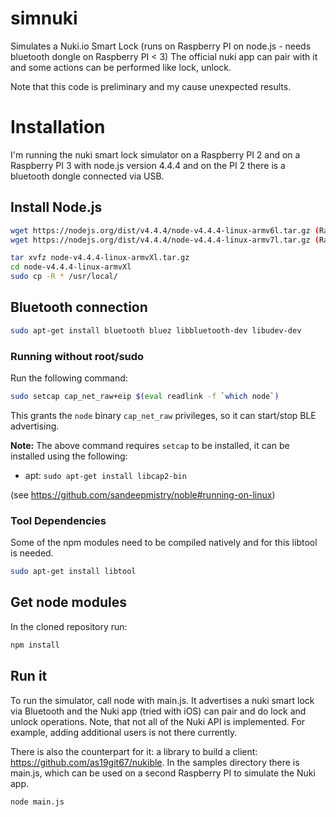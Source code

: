# simnuki
Simulates a Nuki.io Smart Lock (runs on Raspberry PI on node.js - needs bluetooth dongle on Raspberry PI < 3)
The official nuki app can pair with it and some actions can be performed like lock, unlock.

Note that this code is preliminary and my cause unexpected results.

# Installation
I'm running the nuki smart lock simulator on a Raspberry PI 2 and on a Raspberry PI 3 with node.js version 4.4.4 and on the PI 2 there is a bluetooth dongle connected via USB.

## Install Node.js

```sh
wget https://nodejs.org/dist/v4.4.4/node-v4.4.4-linux-armv6l.tar.gz (Raspberry PI 2)
wget https://nodejs.org/dist/v4.4.4/node-v4.4.4-linux-armv7l.tar.gz (Raspberry PI 3)

tar xvfz node-v4.4.4-linux-armvXl.tar.gz
cd node-v4.4.4-linux-armvXl
sudo cp -R * /usr/local/
```
## Bluetooth connection

```sh
sudo apt-get install bluetooth bluez libbluetooth-dev libudev-dev
```

### Running without root/sudo

Run the following command:

```sh
sudo setcap cap_net_raw+eip $(eval readlink -f `which node`)
```

This grants the ```node``` binary ```cap_net_raw``` privileges, so it can start/stop BLE advertising.

__Note:__ The above command requires ```setcap``` to be installed, it can be installed using the following:

 * apt: ```sudo apt-get install libcap2-bin```

(see https://github.com/sandeepmistry/noble#running-on-linux)

### Tool Dependencies
Some of the npm modules need to be compiled natively and for this libtool is needed.

```sh
sudo apt-get install libtool
```

## Get node modules
In the cloned repository run:
```sh
npm install
```

## Run it
To run the simulator, call node with main.js. It advertises a nuki smart lock via Bluetooth and the Nuki app (tried with iOS) can pair and do lock and unlock operations. Note, that not all of the Nuki API is implemented. For example, adding additional users is not there currently.

There is also the counterpart for it: a library to build a client: https://github.com/as19git67/nukible. In the samples directory there is main.js, which can be used on a second Raspberry PI to simulate the Nuki app.

```sh
node main.js
```
